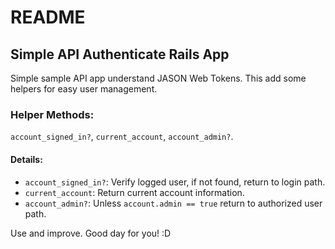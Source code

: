 # README

## Simple API Authenticate Rails App

Simple sample API app understand JASON Web Tokens.
This add some helpers for easy user management.

### Helper Methods:

`account_signed_in?`, `current_account`, `account_admin?`.

#### Details:

* `account_signed_in?`: Verify logged user, if not found, return to login path.
* `current_account`: Return current account information.
* `account_admin?`: Unless `account.admin == true` return to authorized user path.

Use and improve. Good day for you! :D
